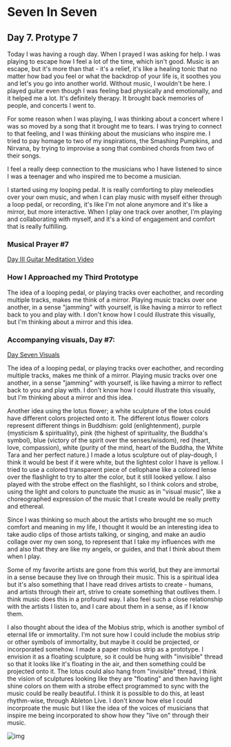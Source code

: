 # Seven In Seven 

## Day 7. Protype 7

Today I was having a rough day.  When I prayed I was asking for help. I was playing to escape how I feel a lot of the time, which isn't good. Music is an escape, but it's more than that - it's a relief, it's like a healing tonic that no matter how bad you feel or what the backdrop of your life is, it soothes you and let's you go into another world. Without music, I wouldn't be here. I played guitar even though I was feeling bad physically and emotionally, and it helped me a lot. It's definitely therapy. It brought back memories of people, and concerts I went to. 

For some reason when I was playing, I was thinking about a concert where I was so moved by a song that it brought me to tears. I was trying to connect to that feeling, and I was thinking about the musicians who inspire me. I tried to pay homage to two of my inspirations, the Smashing Pumpkins, and Nirvana, by trying to improvise a song that combined chords from two of their songs. 

I feel a really deep connection to the musicians who I have listened to since I was a teenager and who inspired me to become a musician.

I started using my looping pedal. It is really comforting to play meleodies over your own music, and when I can play music with myself either through a loop pedal, or recording, it's like I'm not alone anymore and it's like a mirror, but more interactive. When I play one track over another, I'm playing and collaborating with myself, and it's a kind of engagement and comfort that is really fulfilling.


### Musical Prayer #7

[Day III Guitar Meditation Video](https://youtu.be/CtOToLHSShc)


### How I Approached my Third Prototype

The idea of a looping pedal, or playing tracks over eachother, and recording multiple tracks, makes me think of a mirror. Playing music tracks over one another, in a sense "jamming" with yourself, is like having a mirror to reflect back to you and play with. I don't know how I could illustrate this visually, but I'm thinking about a mirror and this idea. 

### Accompanying visuals, Day #7:

[Day Seven Visuals]( )

The idea of a looping pedal, or playing tracks over eachother, and recording multiple tracks, makes me think of a mirror. Playing music tracks over one another, in a sense "jamming" with yourself, is like having a mirror to reflect back to you and play with. I don't know how I could illustrate this visually, but I'm thinking about a mirror and this idea. 


Another idea using the lotus flower; a white sculpture of the lotus could have different colors projected onto it. The different lotus flower colors represent different things in Buddhism: gold (enlightenment), purple (mysticism & spirituality), pink (the highest of spirituality, the Buddha's symbol), blue (victory of the spirit over the senses/wisdom), red (heart, love, compassion), white (purity of the mind, heart of the Buddha, the White Tara and her perfect nature.) I made a lotus sculpture out of play-dough, I think it would be best if it were white, but the lightest color I have is yellow. I tried to use a colored transparent piece of cellophane like a colored lense over the flashlight to try to alter the color, but it still looked yellow. I also played with the strobe effect on the flashlight, so I think colors and strobe, using the light and colors to punctuate the music as in "visual music", like a choreographed expression of the music that I create would be really pretty and ethereal.

Since I was thinking so much about the artists who brought me so much comfort and meaning in my life, 
I thought it would be an interesting idea to take audio clips of those artists talking, or singing, and make an audio collage over my own song, to represent that I take my influences with me and also that they are like my angels, or guides, and that I think about them when I play.  

Some of my favorite artists are gone from this world, but they are immortal in a sense because they live on through their music. This is a spiritual idea but it's also something that I have read drives artists to create - humans, and artists through their art, strive to create something that outlives them. I think music does this in a profound way. I also feel such a close relationship with the artists I listen to, and I care about them in a sense, as if I know them. 

I also thought about the idea of the Mobius strip, which is another symbol of eternal life or immortality. I'm not sure how I could include the mobius strip or other symbols of immortality, but maybe it could be projected, or incorporated somehow. I made a paper mobius strip as a prototype. I envision it as a floating sculpture, so it could be hung with "invisible" thread so that it looks like it's floating in the air, and then something could be projected onto it. The lotus could also hang from "invisible" thread, I think the vision of sculptures looking like they are "floating" and then having light shine colors on them with a strobe effect programmed to sync with the music could be really beautiful. I think it is possible to do this, at least rhythm-wise, through Ableton Live. I don't know how else I could incorproate the music but I like the idea of the voices of musicians that inspire me being incorporated to show how they "live on" through their music. 

![img]() 

